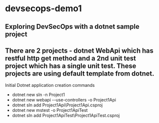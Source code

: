 # devsecops-demo1
## Exploring  DevSecOps with a dotnet sample project
There are 2 projects - dotnet WebApi which has restful http get method and a 2nd unit test project which has a single unit test. These projects are using default template from dotnet.
---
Initial Dotnet application creation commands 
- dotnet new sln -n Project1
- dotnet new webapi --use-controllers -o Project1Api
- dotnet sln add Project1Api\Project1Api.csproj
- dotnet new mstest -o Project1ApiTest
- dotnet sln add Project1ApiTest\Project1ApiTest.csproj